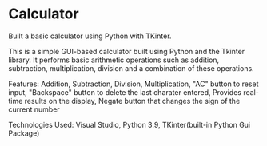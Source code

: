 # Calculator
Built a basic calculator using Python with TKinter.

This is a simple GUI-based calculator built using Python and the Tkinter library. It performs basic arithmetic operations such as addition, subtraction, multiplication, division and a combination of these operations. 

Features:
Addition, 
Subtraction,
Division, 
Multiplication, 
"AC" button to reset input,
"Backspace" button to delete the last charater entered,
Provides real-time results on the display,
Negate button that changes the sign of the current number 

Technologies Used: Visual Studio, Python 3.9, TKinter(built-in Python Gui Package)
